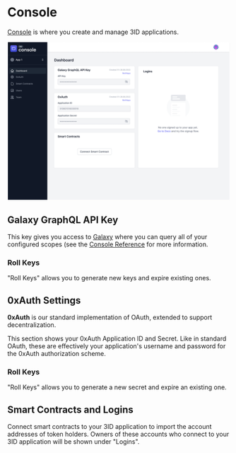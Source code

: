 # Console

[Console](https://passport.threeid.xyz) is where you create and manage 3ID applications.

![Console Application Details](../img/console-app-details.png)

## Galaxy GraphQL API Key

This key gives you access to [Galaxy](/3id/galaxy/index.md)
where you can query all of your configured scopes (see the [Console Reference](/3id/console/reference.md)
for more information.

### Roll Keys

"Roll Keys" allows you to generate new keys and expire existing ones.

## 0xAuth Settings

**0xAuth** is our standard implementation of OAuth, extended to support decentralization.

This section shows your 0xAuth Application ID and Secret. Like in standard
OAuth, these are effectively your application's username and password for the
0xAuth authorization scheme.

### Roll Keys

"Roll Keys" allows you to generate a new secret and expire an existing one.

## Smart Contracts and Logins

Connect smart contracts to your 3ID application to import the account addresses
of token holders. Owners of these accounts who connect to your 3ID application
will be shown under "Logins".

